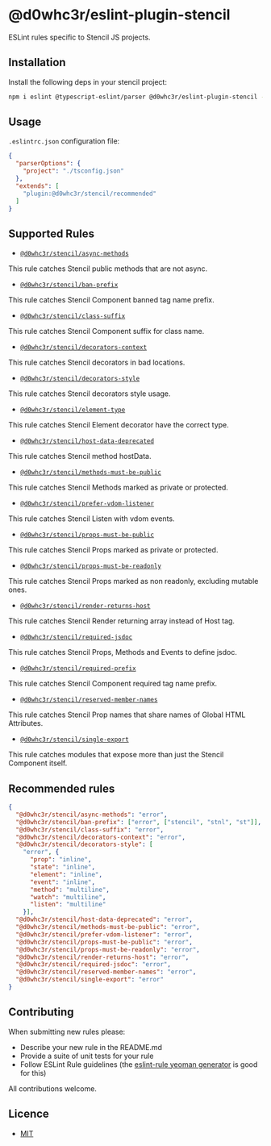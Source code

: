 # @d0whc3r/eslint-plugin-stencil

ESLint rules specific to Stencil JS projects.

## Installation

Install the following deps in your stencil project:

```bash
npm i eslint @typescript-eslint/parser @d0whc3r/eslint-plugin-stencil --save-dev
```

## Usage

`.eslintrc.json` configuration file:

```json
{
  "parserOptions": {
    "project": "./tsconfig.json"
  },
  "extends": [
    "plugin:@d0whc3r/stencil/recommended"
  ]
}
```

## Supported Rules

- [`@d0whc3r/stencil/async-methods`](./docs/async-methods.md)

This rule catches Stencil public methods that are not async.

- [`@d0whc3r/stencil/ban-prefix`](./docs/ban-prefix.md)

This rule catches Stencil Component banned tag name prefix.

- [`@d0whc3r/stencil/class-suffix`](./docs/class-suffix.md)

This rule catches Stencil Component suffix for class name.

- [`@d0whc3r/stencil/decorators-context`](./docs/decorators-context.md)

This rule catches Stencil decorators in bad locations.

- [`@d0whc3r/stencil/decorators-style`](./docs/decorators-style.md)

This rule catches Stencil decorators style usage.

- [`@d0whc3r/stencil/element-type`](./docs/element-type.md)

This rule catches Stencil Element decorator have the correct type.

- [`@d0whc3r/stencil/host-data-deprecated`](./docs/host-data-deprecated.md)

This rule catches Stencil method hostData.

- [`@d0whc3r/stencil/methods-must-be-public`](./docs/methods-must-be-public.md)

This rule catches Stencil Methods marked as private or protected.

- [`@d0whc3r/stencil/prefer-vdom-listener`](./docs/prefer-vdom-listener.md)

This rule catches Stencil Listen with vdom events.

- [`@d0whc3r/stencil/props-must-be-public`](./docs/props-must-be-public.md)

This rule catches Stencil Props marked as private or protected.

- [`@d0whc3r/stencil/props-must-be-readonly`](./docs/props-must-be-readonly.md)

This rule catches Stencil Props marked as non readonly, excluding mutable ones.

- [`@d0whc3r/stencil/render-returns-host`](./docs/render-returns-host.md)

This rule catches Stencil Render returning array instead of Host tag.

- [`@d0whc3r/stencil/required-jsdoc`](./docs/required-jsdoc.md)

This rule catches Stencil Props, Methods and Events to define jsdoc.

- [`@d0whc3r/stencil/required-prefix`](./docs/required-prefix.md)

This rule catches Stencil Component required tag name prefix.

- [`@d0whc3r/stencil/reserved-member-names`](./docs/reserved-member-names.md)

This rule catches Stencil Prop names that share names of Global HTML Attributes.

- [`@d0whc3r/stencil/single-export`](./docs/single-export.md)

This rule catches modules that expose more than just the Stencil Component itself.

## Recommended rules

```json
{
  "@d0whc3r/stencil/async-methods": "error",
  "@d0whc3r/stencil/ban-prefix": ["error", ["stencil", "stnl", "st"]],
  "@d0whc3r/stencil/class-suffix": "error",
  "@d0whc3r/stencil/decorators-context": "error",
  "@d0whc3r/stencil/decorators-style": [
    "error", {
      "prop": "inline",
      "state": "inline",
      "element": "inline",
      "event": "inline",
      "method": "multiline",
      "watch": "multiline",
      "listen": "multiline"
    }],
  "@d0whc3r/stencil/host-data-deprecated": "error",
  "@d0whc3r/stencil/methods-must-be-public": "error",
  "@d0whc3r/stencil/prefer-vdom-listener": "error",
  "@d0whc3r/stencil/props-must-be-public": "error",
  "@d0whc3r/stencil/props-must-be-readonly": "error",
  "@d0whc3r/stencil/render-returns-host": "error",
  "@d0whc3r/stencil/required-jsdoc": "error",
  "@d0whc3r/stencil/reserved-member-names": "error",
  "@d0whc3r/stencil/single-export": "error"
}
```

## Contributing

When submitting new rules please:
- Describe your new rule in the README.md
- Provide a suite of unit tests for your rule
- Follow ESLint Rule guidelines (the [eslint-rule yeoman generator](https://github.com/eslint/generator-eslint) is good for this)

All contributions welcome.

## Licence

- [MIT](https://raw.githubusercontent.com/ionic-team/stencil/master/LICENSE)
